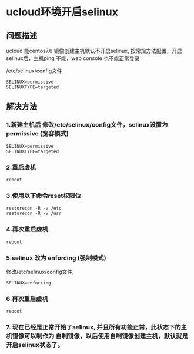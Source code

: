 # ucloud环境开启selinux


## 问题描述

ucloud 能centos7.6 镜像创建主机默认不开启selinux, 按常规方法配置，开启selinux后，主机ping 不能，web console 也不能正常登录

/etc/selinux/config文件

```
SELINUX=permissive
SELINUXTYPE=targeted
```


## 解决方法

### 1.新建主机后 修改/etc/selinux/config文件，selinux设置为 permissive (宽容模式)

```
SELINUX=permissive
SELINUXTYPE=targeted
```
### 2.重启虚机
```
reboot
```
### 3.使用以下命令reset权限位
```
restorecon -R -v /etc
restorecon -R -v /usr
```
### 4.再次重启虚机
```
reboot
```
### 5.selinux 改为 enforcing (强制模式)

修改/etc/selinux/config文件, 

```
SELINUX=enforcing
```

### 6.再次重启虚机

```
reboot
```

### 7. 现在已经是正常开始了selinux, 并且所有功能正常，此状态下的主机镜像可以制作为 自制镜像，以后使用自制镜像创建主机，默认就是开启selinux状态了。